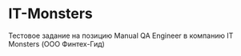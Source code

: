 # IT-Monsters
Тестовое задание на позицию Manual QA Engineer в компанию IT Monsters (ООО Финтех-Гид)
